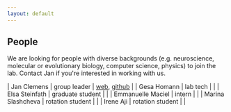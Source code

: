 ```yaml
---
layout: default
---
```


## People

We are looking for people with diverse backgrounds (e.g. neuroscience, molecular or evolutionary biology, computer science, physics) to join the lab. Contact Jan if you're interested in working with us.

| Jan Clemens | group leader | [web](http://postpop.github.io), [github](http://github.com/postpop) |
| Gesa Homann | lab tech | |
| Elsa Steinfath | graduate student | |
| Emmanuelle Maciel | intern | |
| Marina Slashcheva | rotation student | |
| Irene Aji | rotation student | |
